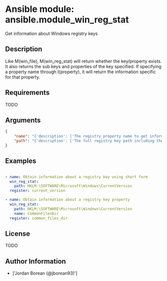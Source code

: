 # Ansible module: ansible.module_win_reg_stat


Get information about Windows registry keys

## Description

Like M(win_file), M(win_reg_stat) will return whether the key/property exists.
It also returns the sub keys and properties of the key specified.
If specifying a property name through I(property), it will return the information specific for that property.

## Requirements

TODO

## Arguments

``` json
{
    "name": "{'description': ['The registry property name to get information for, the return json will not include the sub_keys and properties entries for the I(key) specified.'], 'aliases': ['entry', 'value', 'property']}",
    "path": "{'description': ['The full registry key path including the hive to search for.'], 'required': True, 'aliases': ['key']}",
}
```

## Examples


``` yaml

- name: Obtain information about a registry key using short form
  win_reg_stat:
    path: HKLM:\SOFTWARE\Microsoft\Windows\CurrentVersion
  register: current_version

- name: Obtain information about a registry key property
  win_reg_stat:
    path: HKLM:\SOFTWARE\Microsoft\Windows\CurrentVersion
    name: CommonFilesDir
  register: common_files_dir

```

## License

TODO

## Author Information
  - ['Jordan Borean (@jborean93)']
